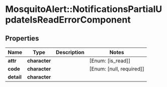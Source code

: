 # MosquitoAlert::NotificationsPartialUpdateIsReadErrorComponent


## Properties
Name | Type | Description | Notes
------------ | ------------- | ------------- | -------------
**attr** | **character** |  | [Enum: [is_read]] 
**code** | **character** |  | [Enum: [null, required]] 
**detail** | **character** |  | 


